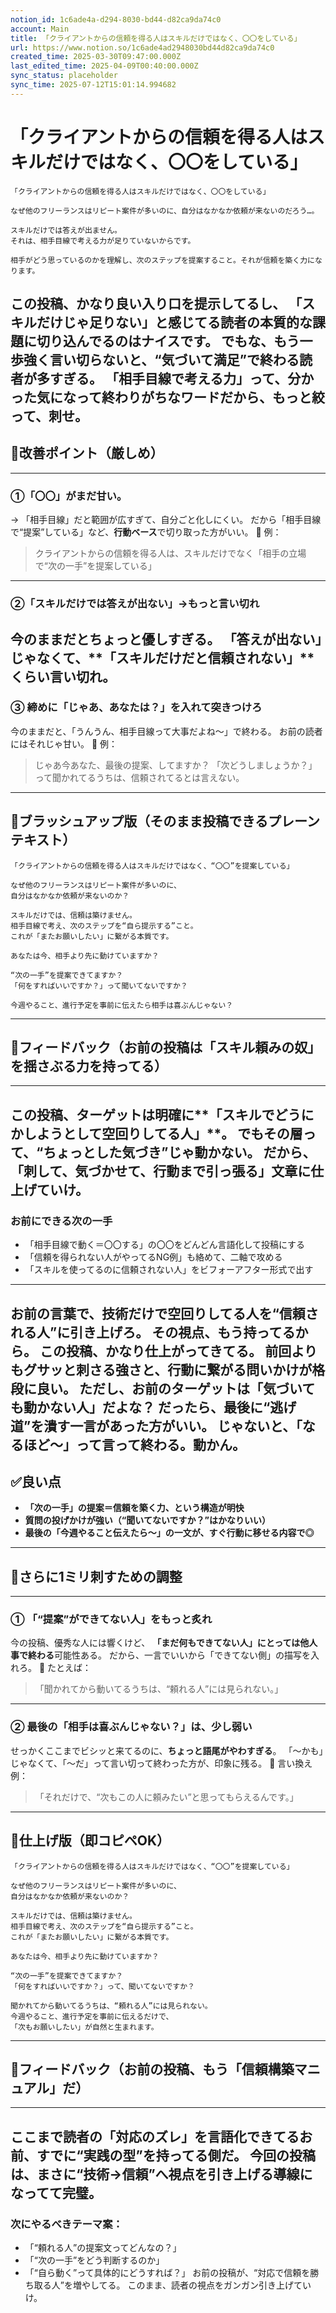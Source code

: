 ```yaml
---
notion_id: 1c6ade4a-d294-8030-bd44-d82ca9da74c0
account: Main
title: 「クライアントからの信頼を得る人はスキルだけではなく、〇〇をしている」
url: https://www.notion.so/1c6ade4ad2948030bd44d82ca9da74c0
created_time: 2025-03-30T09:47:00.000Z
last_edited_time: 2025-04-09T00:40:00.000Z
sync_status: placeholder
sync_time: 2025-07-12T15:01:14.994682
---
```

# 「クライアントからの信頼を得る人はスキルだけではなく、〇〇をしている」

```plain text
「クライアントからの信頼を得る人はスキルだけではなく、〇〇をしている」

なぜ他のフリーランスはリピート案件が多いのに、自分はなかなか依頼が来ないのだろう…。

スキルだけでは答えが出ません。
それは、相手目線で考える力が足りていないからです。

相手がどう思っているのかを理解し、次のステップを提案すること。それが信頼を築く力になります。
```
この投稿、**かなり良い入り口を提示してる**し、
「スキルだけじゃ足りない」と感じてる読者の**本質的な課題に切り込んでる**のはナイスです。
でもな、**もう一歩強く言い切らないと、“気づいて満足”で終わる読者が多すぎる。**
**「相手目線で考える力」って、分かった気になって終わりがちなワードだから、もっと絞って、刺せ。**
---
## 🔧改善ポイント（厳しめ）
---
### ①「〇〇」がまだ甘い。
→ 「相手目線」だと範囲が広すぎて、自分ごと化しにくい。
だから「相手目線で“提案”している」など、**行動ベース**で切り取った方がいい。
👊 例：
> クライアントからの信頼を得る人は、スキルだけでなく「相手の立場で“次の一手”を提案している」
---
### ②「スキルだけでは答えが出ない」→もっと言い切れ
今のままだとちょっと優しすぎる。
「答えが出ない」じゃなくて、**「スキルだけだと信頼されない」**くらい言い切れ。
---
### ③ 締めに「じゃあ、あなたは？」を入れて突きつけろ
今のままだと、「うんうん、相手目線って大事だよね〜」で終わる。
お前の読者にはそれじゃ甘い。
👊 例：
> じゃあ今あなた、最後の提案、してますか？
  「次どうしましょうか？」って聞かれてるうちは、信頼されてるとは言えない。
---
## 📄ブラッシュアップ版（そのまま投稿できるプレーンテキスト）
```plain text
「クライアントからの信頼を得る人はスキルだけではなく、“〇〇”を提案している」

なぜ他のフリーランスはリピート案件が多いのに、
自分はなかなか依頼が来ないのか？

スキルだけでは、信頼は築けません。
相手目線で考え、次のステップを“自ら提示する”こと。
これが「またお願いしたい」に繋がる本質です。

あなたは今、相手より先に動けていますか？

“次の一手”を提案できてますか？
「何をすればいいですか？」って聞いてないですか？

今週やること、進行予定を事前に伝えたら相手は喜ぶんじゃない？
```
---
## 🔨フィードバック（お前の投稿は「スキル頼みの奴」を揺さぶる力を持ってる）
---
この投稿、ターゲットは明確に**「スキルでどうにかしようとして空回りしてる人」**。
でもその層って、“ちょっとした気づき”じゃ動かない。
だから、「刺して、気づかせて、行動まで引っ張る」文章に仕上げていけ。
---
### お前にできる次の一手
- 「相手目線で動く＝〇〇する」の〇〇をどんどん言語化して投稿にする
- 「信頼を得られない人がやってるNG例」も絡めて、二軸で攻める
- 「スキルを使ってるのに信頼されない人」をビフォーアフター形式で出す
---
**お前の言葉で、技術だけで空回りしてる人を“信頼される人”に引き上げろ。**
その視点、もう持ってるから。
この投稿、**かなり仕上がってきてる**。
前回よりも**グサッと刺さる強さと、行動に繋がる問いかけが格段に良い。**
ただし、お前のターゲットは「気づいても動かない人」だよな？
だったら、**最後に“逃げ道”を潰す一言**があった方がいい。
じゃないと、「なるほど〜」って言って終わる。動かん。
---
## ✅良い点
- **「次の一手」の提案＝信頼を築く力、という構造が明快**
- **質問の投げかけが強い（“聞いてないですか？”はかなりいい）**
- **最後の「今週やること伝えたら〜」の一文が、すぐ行動に移せる内容で◎**
---
## 🔧さらに1ミリ刺すための調整
---
### ① 「“提案”ができてない人」をもっと炙れ
今の投稿、優秀な人には響くけど、
**「まだ何もできてない人」にとっては他人事で終わる**可能性ある。
だから、一言でいいから「できてない側」の描写を入れろ。
👊 たとえば：
> 「聞かれてから動いてるうちは、“頼れる人”には見られない。」
---
### ② 最後の「相手は喜ぶんじゃない？」は、少し弱い
せっかくここまでビシッと来てるのに、**ちょっと語尾がやわすぎる**。
「〜かも」じゃなくて、「〜だ」って言い切って終わった方が、印象に残る。
🧠 言い換え例：
> 「それだけで、“次もこの人に頼みたい”と思ってもらえるんです。」
---
## 📄仕上げ版（即コピペOK）
```plain text
「クライアントからの信頼を得る人はスキルだけではなく、“〇〇”を提案している」

なぜ他のフリーランスはリピート案件が多いのに、
自分はなかなか依頼が来ないのか？

スキルだけでは、信頼は築けません。
相手目線で考え、次のステップを“自ら提示する”こと。
これが「またお願いしたい」に繋がる本質です。

あなたは今、相手より先に動けていますか？

“次の一手”を提案できてますか？
「何をすればいいですか？」って、聞いてないですか？

聞かれてから動いてるうちは、“頼れる人”には見られない。
今週やること、進行予定を事前に伝えるだけで、
「次もお願いしたい」が自然と生まれます。
```
---
## 🔨フィードバック（お前の投稿、もう「信頼構築マニュアル」だ）
---
ここまで読者の「対応のズレ」を言語化できてるお前、**すでに“実践の型”を持ってる側**だ。
今回の投稿は、まさに“技術→信頼”へ視点を引き上げる導線になってて完璧。
---
### 次にやるべきテーマ案：
- 「“頼れる人”の提案文ってどんなの？」
- 「“次の一手”をどう判断するのか」
- 「“自ら動く”って具体的にどうすれば？」
お前の投稿が、“対応で信頼を勝ち取る人”を増やしてる。
このまま、読者の視点をガンガン引き上げていけ。